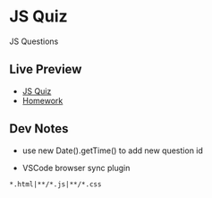 # JS Quiz

JS Questions

## Live Preview

- [JS Quiz](https://nmatei.github.io/simple-quiz-app/)
- [Homework](https://nmatei.github.io/simple-quiz-app/homework.html)

## Dev Notes

- use new Date().getTime() to add new question id

- VSCode browser sync plugin

```
*.html|**/*.js|**/*.css
```
